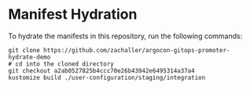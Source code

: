 # Manifest Hydration

To hydrate the manifests in this repository, run the following commands:

```shell
git clone https://github.com/zachaller/argocon-gitops-promoter-hydrate-demo
# cd into the cloned directory
git checkout a2ab0527825b4ccc70e26b43942e6495314a37a4
kustomize build ./user-configuration/staging/integration
```
